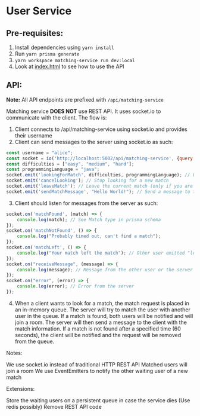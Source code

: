 # User Service

## Pre-requisites:
1. Install dependencies using `yarn install`
2. Run `yarn prisma generate`
3. `yarn workspace matching-service run dev:local`
4. Look at [index.html](./src/routes/index.html) to see how to use the API

## API:
**Note:** All API endpoints are prefixed with `/api/matching-service`

Matching service **DOES NOT** use REST API. It uses socket.io to communicate with the client.
The flow is:

1. Client connects to /api/matching-service using socket.io and provides their username
2. Client can send messages to the server using socket.io as such:
```js
const username = "alice";
const socket = io('http://localhost:5002/api/matching-service', {query: `username=${username}`});
const difficulties = ["easy", "medium", "hard"];
const programmingLanguage = "java";
socket.emit('lookingForMatch', difficulties, programmingLanguage); // Looks for a new match
socket.emit('cancelLooking'); // Stop looking for a new match
socket.emit('leaveMatch'); // Leave the current match (only if you are in a match)
socket.emit('sendMatchMessage', "Hello World!"); // Send a message to the other user in the match
```
3. Client should listen for messages from the server as such:
```js
socket.on('matchFound', (match) => {
    console.log(match); // See Match type in prisma schema
});
socket.on('matchNotFound', () => {
    console.log("Probably timed out, can't find a match");
});
socket.on('matchLeft', () => {
    console.log("Your match left the match"); // Other user emitted "leaveMatch"
});
socket.on("receiveMessage", (message) => {
    console.log(message); // Message from the other user or the server
});
socket.on("error", (error) => {
    console.log(error); // Error from the server
});
```
4. When a client wants to look for a match, the match request is placed in an in-memory queue. The server will try to match the user with another user in the queue. If a match is found, both users will be notified and will join a room. The server will then send a message to the client with the match information. If a match is not found after a specified time (60 seconds), the client will be notified and the request will be removed from the queue.

Notes:

We use socket.io instead of traditional HTTP REST API
Matched users will join a room
We use EventEmitters to notify the other waiting user of a new match


Extensions:

Store the waiting users on a persistent queue in case the service dies (Use redis possibly)
Remove REST API code
